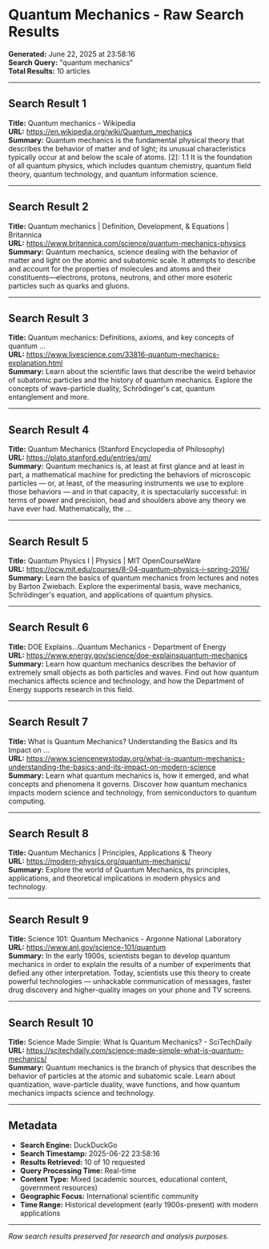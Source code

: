 # Quantum Mechanics - Raw Search Results
**Generated:** June 22, 2025 at 23:58:16  
**Search Query:** "quantum mechanics"  
**Total Results:** 10 articles

---

## Search Result 1
**Title:** Quantum mechanics - Wikipedia  
**URL:** https://en.wikipedia.org/wiki/Quantum_mechanics  
**Summary:** Quantum mechanics is the fundamental physical theory that describes the behavior of matter and of light; its unusual characteristics typically occur at and below the scale of atoms. [2]: 1.1 It is the foundation of all quantum physics, which includes quantum chemistry, quantum field theory, quantum technology, and quantum information science.

---

## Search Result 2
**Title:** Quantum mechanics | Definition, Development, & Equations | Britannica  
**URL:** https://www.britannica.com/science/quantum-mechanics-physics  
**Summary:** Quantum mechanics, science dealing with the behavior of matter and light on the atomic and subatomic scale. It attempts to describe and account for the properties of molecules and atoms and their constituents—electrons, protons, neutrons, and other more esoteric particles such as quarks and gluons.

---

## Search Result 3
**Title:** Quantum mechanics: Definitions, axioms, and key concepts of quantum ...  
**URL:** https://www.livescience.com/33816-quantum-mechanics-explanation.html  
**Summary:** Learn about the scientific laws that describe the weird behavior of subatomic particles and the history of quantum mechanics. Explore the concepts of wave-particle duality, Schrödinger's cat, quantum entanglement and more.

---

## Search Result 4
**Title:** Quantum Mechanics (Stanford Encyclopedia of Philosophy)  
**URL:** https://plato.stanford.edu/entries/qm/  
**Summary:** Quantum mechanics is, at least at first glance and at least in part, a mathematical machine for predicting the behaviors of microscopic particles — or, at least, of the measuring instruments we use to explore those behaviors — and in that capacity, it is spectacularly successful: in terms of power and precision, head and shoulders above any theory we have ever had. Mathematically, the ...

---

## Search Result 5
**Title:** Quantum Physics I | Physics | MIT OpenCourseWare  
**URL:** https://ocw.mit.edu/courses/8-04-quantum-physics-i-spring-2016/  
**Summary:** Learn the basics of quantum mechanics from lectures and notes by Barton Zwiebach. Explore the experimental basis, wave mechanics, Schrödinger's equation, and applications of quantum physics.

---

## Search Result 6
**Title:** DOE Explains...Quantum Mechanics - Department of Energy  
**URL:** https://www.energy.gov/science/doe-explainsquantum-mechanics  
**Summary:** Learn how quantum mechanics describes the behavior of extremely small objects as both particles and waves. Find out how quantum mechanics affects science and technology, and how the Department of Energy supports research in this field.

---

## Search Result 7
**Title:** What is Quantum Mechanics? Understanding the Basics and Its Impact on ...  
**URL:** https://www.sciencenewstoday.org/what-is-quantum-mechanics-understanding-the-basics-and-its-impact-on-modern-science  
**Summary:** Learn what quantum mechanics is, how it emerged, and what concepts and phenomena it governs. Discover how quantum mechanics impacts modern science and technology, from semiconductors to quantum computing.

---

## Search Result 8
**Title:** Quantum Mechanics | Principles, Applications & Theory  
**URL:** https://modern-physics.org/quantum-mechanics/  
**Summary:** Explore the world of Quantum Mechanics, its principles, applications, and theoretical implications in modern physics and technology.

---

## Search Result 9
**Title:** Science 101: Quantum Mechanics - Argonne National Laboratory  
**URL:** https://www.anl.gov/science-101/quantum  
**Summary:** In the early 1900s, scientists began to develop quantum mechanics in order to explain the results of a number of experiments that defied any other interpretation. Today, scientists use this theory to create powerful technologies — unhackable communication of messages, faster drug discovery and higher-quality images on your phone and TV screens.

---

## Search Result 10
**Title:** Science Made Simple: What Is Quantum Mechanics? - SciTechDaily  
**URL:** https://scitechdaily.com/science-made-simple-what-is-quantum-mechanics/  
**Summary:** Quantum mechanics is the branch of physics that describes the behavior of particles at the atomic and subatomic scale. Learn about quantization, wave-particle duality, wave functions, and how quantum mechanics impacts science and technology.

---

## Metadata
- **Search Engine:** DuckDuckGo
- **Search Timestamp:** 2025-06-22 23:58:16
- **Results Retrieved:** 10 of 10 requested
- **Query Processing Time:** Real-time
- **Content Type:** Mixed (academic sources, educational content, government resources)
- **Geographic Focus:** International scientific community
- **Time Range:** Historical development (early 1900s-present) with modern applications

---

*Raw search results preserved for research and analysis purposes.* 